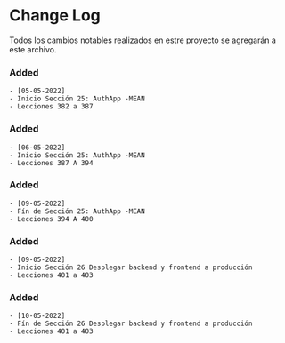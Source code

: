 # Change Log
Todos los cambios notables realizados en estre proyecto se agregarán a este archivo.

### Added
    - [05-05-2022]
    - Inicio Sección 25: AuthApp -MEAN
    - Lecciones 382 a 387

### Added
    - [06-05-2022]
    - Inicio Sección 25: AuthApp -MEAN
    - Lecciones 387 A 394

### Added
    - [09-05-2022]
    - Fín de Sección 25: AuthApp -MEAN
    - Lecciones 394 A 400

### Added
    - [09-05-2022]
    - Inicio Sección 26 Desplegar backend y frontend a producción
    - Lecciones 401 a 403

### Added
    - [10-05-2022]
    - Fín de Sección 26 Desplegar backend y frontend a producción
    - Lecciones 401 a 403
